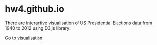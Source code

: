 # hw4.github.io

There are interactive visualisation of US Presidential Elections data from 1940 to 2012 using D3.js library:

Go to <a href="https://neverhood671.github.io/hw4.github.io/hw4_project/part2/hw4.html">visualisation</a> 
